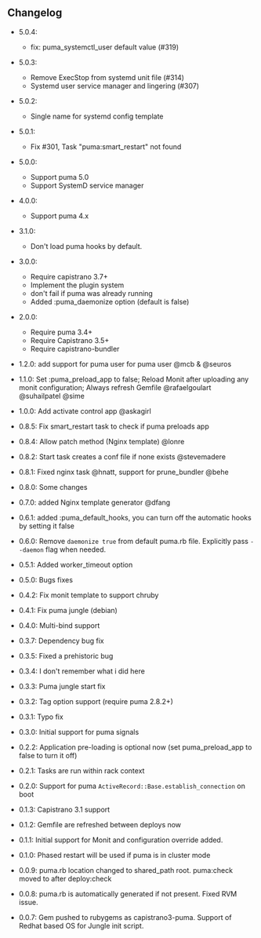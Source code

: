 ## Changelog
- 5.0.4:
  - fix: puma_systemctl_user default value (#319)
- 5.0.3:
  - Remove ExecStop from systemd unit file (#314)
  - Systemd user service manager and lingering (#307)
- 5.0.2:  
  - Single name for systemd config template
- 5.0.1:
  - Fix #301, Task "puma:smart_restart" not found
- 5.0.0:
  - Support puma 5.0
  - Support SystemD service manager
- 4.0.0:
  - Support puma 4.x
- 3.1.0:
  - Don't load puma hooks by default.
- 3.0.0:
   - Require capistrano 3.7+
   - Implement the plugin system
   - don't fail if puma was already running
   - Added :puma_daemonize option (default is false)

- 2.0.0: 
   - Require puma 3.4+
   - Require Capistrano 3.5+
   - Require capistrano-bundler
 
- 1.2.0: add support for puma user for puma user @mcb & @seuros
- 1.1.0: Set :puma_preload_app to false; Reload Monit after uploading any monit configuration; Always refresh Gemfile @rafaelgoulart @suhailpatel @sime
- 1.0.0: Add activate control app @askagirl
- 0.8.5: Fix smart_restart task to check if puma preloads app
- 0.8.4: Allow patch method (Nginx template) @lonre
- 0.8.2: Start task creates a conf file if none exists @stevemadere
- 0.8.1: Fixed nginx task @hnatt, support for prune_bundler @behe
- 0.8.0: Some changes
- 0.7.0: added Nginx template generator  @dfang
- 0.6.1: added :puma_default_hooks, you can turn off the automatic hooks by setting it false
- 0.6.0: Remove `daemonize true` from default puma.rb file. Explicitly pass `--daemon` flag when needed.
- 0.5.1: Added worker_timeout option
- 0.5.0: Bugs fixes
- 0.4.2: Fix monit template to support chruby
- 0.4.1: Fix puma jungle (debian)
- 0.4.0: Multi-bind support
- 0.3.7: Dependency bug fix
- 0.3.5: Fixed a prehistoric bug
- 0.3.4: I don't remember what i did here
- 0.3.3: Puma jungle start fix
- 0.3.2: Tag option support (require puma  2.8.2+)
- 0.3.1: Typo fix
- 0.3.0: Initial support for puma signals
- 0.2.2: Application pre-loading is optional now (set puma_preload_app to false to turn it off)
- 0.2.1: Tasks are run within rack context
- 0.2.0: Support for puma `ActiveRecord::Base.establish_connection` on
  boot
- 0.1.3: Capistrano 3.1 support
- 0.1.2: Gemfile are refreshed between deploys now
- 0.1.1: Initial support for Monit and configuration override added.
- 0.1.0: Phased restart will be used if puma is in cluster mode
- 0.0.9: puma.rb location changed to shared_path root. puma:check moved to after deploy:check
- 0.0.8: puma.rb is automatically generated if not present. Fixed RVM issue.
- 0.0.7: Gem pushed to rubygems as capistrano3-puma. Support of Redhat based OS for Jungle init script.
